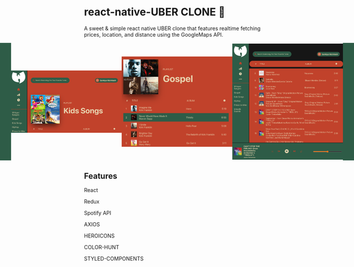 # react-native-UBER CLONE 💸

A sweet & simple react native UBER clone that features realtime fetching prices, location, and distance using the GoogleMaps API.

<div style="display: flex; align-items: center; justify-content: center; width: 100%;">
  <img src="src/assets/img/Login.PNG" width="300px" />
  <img src="src/assets/img/Header-NoBackground.PNG" width="300px" />
    <img src="src/assets/img/Body.PNG" width="300px" />
      <img src="src/assets/img/FullScreen.PNG" width="300px" />
        <img src="src/assets/img/Login.PNG" width="300px" />

</div>

## Features

React

Redux

Spotify API

AXIOS

HEROICONS

COLOR-HUNT

STYLED-COMPONENTS

